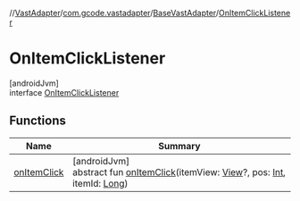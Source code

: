 //[VastAdapter](../../../../index.md)/[com.gcode.vastadapter](../../index.md)/[BaseVastAdapter](../index.md)/[OnItemClickListener](index.md)

# OnItemClickListener

[androidJvm]\
interface [OnItemClickListener](index.md)

## Functions

| Name | Summary |
|---|---|
| [onItemClick](on-item-click.md) | [androidJvm]<br>abstract fun [onItemClick](on-item-click.md)(itemView: [View](https://developer.android.com/reference/kotlin/android/view/View.html)?, pos: [Int](https://kotlinlang.org/api/latest/jvm/stdlib/kotlin/-int/index.html), itemId: [Long](https://kotlinlang.org/api/latest/jvm/stdlib/kotlin/-long/index.html)) |
